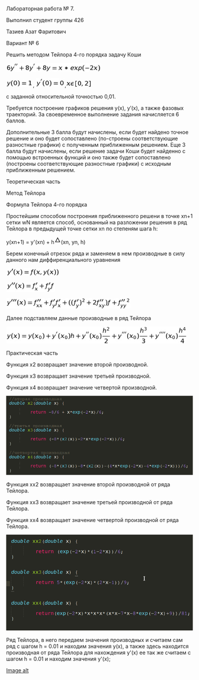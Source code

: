 Лабораторная работа № 7. 

Выполнил студент группы 426

Тазиев Азат Фаритович

Вариант № 6

Решить методом Тейлора 4-го порядка задачу Коши

![Image alt](https://github.com/AzatTaziev426/lab7/blob/master/difur.png)

![Image alt](https://github.com/AzatTaziev426/lab7/blob/master/y0.png), ![Image alt](https://github.com/AzatTaziev426/lab7/blob/master/y00.png),![Image alt](https://github.com/AzatTaziev426/lab7/blob/master/x02.png)

с заданной относительной точностью 0,01.

Требуется построение графиков решения y(x), y′(x), а также фазовых траекторий. За своевременное выполнение задания начисляется 6 баллов.

Дополнительные 3 балла будут начислены, если будет найдено точное решение и оно будет сопоставлено (по-строены соответствующие разностные графики) с полученным приближенным решением. Еще 3 балла будут начислены, если решение задачи Коши будет найденно с помощью встроенных функций и оно также будет сопоставлено (построены соответствующие разностные графики) с исходным приближенным решением.

Теоретическая часть

Метод Тейлора 

Формула Тейлора 4-го порядка

Простейшим способом построения приближенного решени в точке xn+1 сетки wN является способ, основанный на разложении решения в ряд Тейлора в предыдущей точке сетки xn по степеням шага h:

y(xn+1) = y'(xn) + h![Image alt](https://github.com/AzatTaziev426/lab7/blob/master/triangle.png)(xn, yn, h)

Берем конечный отрезок ряда и заменяем в нем производные в силу данного нам диффиренциального уравнения

![Image alt](https://github.com/AzatTaziev426/lab7/blob/master/y'(x).png)


![Image alt](https://github.com/AzatTaziev426/lab7/blob/master/y''(x).png)


![Image alt](https://github.com/AzatTaziev426/lab7/blob/master/y'''(x).png)

Далее подставляем данные производные в ряд Тейлора 

![Image alt](https://github.com/AzatTaziev426/lab7/blob/master/telor.png)

Практическая часть

Функция x2 возвращает значение второй производной.

Функция x3 возвращает значение третьей производной.

Функция x4 возвращает значение четвертой производной.

![Image alt](https://github.com/AzatTaziev426/lab7/blob/master/proizvodn.png)

Функция xx2 возвращает значение второй производной от ряда Тейлора.

Функция xx3 возвращает значение третьей производной от ряда Тейлора. 

Функция xx4 возвращает значение четвертой производной от ряда Тейлора.

![Image alt](https://github.com/AzatTaziev426/lab7/blob/master/proizvodn2.png)

Ряд Тейлора, в него передаем значения производных и считаем сам ряд с шагом h = 0.01 и находим значения y(x),
а также здесь находится производная от ряда Тейлора для нахождения y'(x) ее так же считаем с шагом h = 0.01 и находим значения y'(x);

[Image alt](https://github.com/AzatTaziev426/lab7/blob/master/telor1.png)


